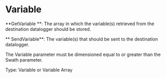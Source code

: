 # Variable

**GetVariable **: The array in which the variable(s) retrieved from the destination datalogger should be stored.

** SendVariable**: The variable(s) that should be sent to the destination datalogger.

The Variable parameter must be dimensioned equal to or greater than the Swath parameter.

Type: Variable or Variable Array
